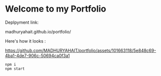 # Welcome to my Portfolio


Deplpyment link: 

   madhuryahait.github.io/portfolio/


Here's how it looks :

https://github.com/MADHURYAHAIT/portfolio/assets/101663118/5e848c69-4ba1-4de7-906c-50694ca0f3a1

    npm i
    npm start
